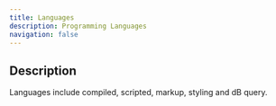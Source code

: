 ```yaml
---
title: Languages
description: Programming Languages
navigation: false
---
```


## Description

Languages include compiled, scripted, markup, styling and dB query.
